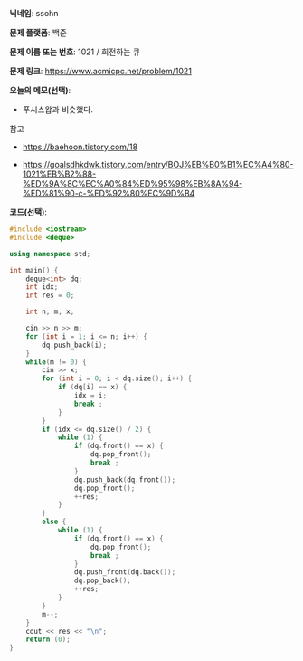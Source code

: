 **닉네임**: ssohn

**문제 플랫폼**: 백준

**문제 이름 또는 번호**: 1021 / 회전하는 큐

**문제 링크**: https://www.acmicpc.net/problem/1021

**오늘의 메모(선택)**:

- 푸시스왑과 비슷했다.

참고

- https://baehoon.tistory.com/18

- https://goalsdhkdwk.tistory.com/entry/BOJ%EB%B0%B1%EC%A4%80-1021%EB%B2%88-%ED%9A%8C%EC%A0%84%ED%95%98%EB%8A%94-%ED%81%90-c-%ED%92%80%EC%9D%B4

**코드(선택)**:

```c++
#include <iostream>
#include <deque>

using namespace std;

int main() {
	deque<int> dq;
	int idx;
	int res = 0;

	int n, m, x;

	cin >> n >> m;
	for (int i = 1; i <= n; i++) {
		dq.push_back(i);
	}
	while(m != 0) {
		cin >> x;
		for (int i = 0; i < dq.size(); i++) {
			if (dq[i] == x) {
				idx = i;
				break ;
			}
		}
		if (idx <= dq.size() / 2) {
			while (1) {
				if (dq.front() == x) {
					dq.pop_front();
					break ;
				}
				dq.push_back(dq.front());
				dq.pop_front();
				++res;
			}
		}
		else {
			while (1) {
				if (dq.front() == x) {
					dq.pop_front();
					break ;
				}
				dq.push_front(dq.back());
				dq.pop_back();
				++res;
			}
		}
		m--;
	}
	cout << res << "\n";
	return (0);
}

```

